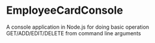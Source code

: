 # EmployeeCardConsole
A console application in Node.js for doing basic operation GET/ADD/EDIT/DELETE from command line arguments
